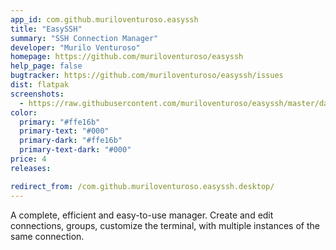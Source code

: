 ```yaml
---
app_id: com.github.muriloventuroso.easyssh
title: "EasySSH"
summary: "SSH Connection Manager"
developer: "Murilo Venturoso"
homepage: https://github.com/muriloventuroso/easyssh
help_page: false
bugtracker: https://github.com/muriloventuroso/easyssh/issues
dist: flatpak
screenshots:
  - https://raw.githubusercontent.com/muriloventuroso/easyssh/master/data/screenshot.png
color:
  primary: "#ffe16b"
  primary-text: "#000"
  primary-dark: "#ffe16b"
  primary-text-dark: "#000"
price: 4
releases:

redirect_from: /com.github.muriloventuroso.easyssh.desktop/
---
```


<p>A complete, efficient and easy-to-use manager. Create and edit connections, groups, customize the terminal, with multiple instances of the same connection.</p>